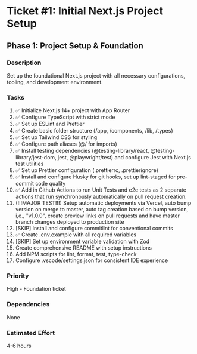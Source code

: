 # Ticket #1: Initial Next.js Project Setup

## Phase 1: Project Setup & Foundation

### Description

Set up the foundational Next.js project with all necessary configurations, tooling, and development environment.

### Tasks

1. ✅ Initialize Next.js 14+ project with App Router
2. ✅ Configure TypeScript with strict mode
3. ✅ Set up ESLint and Prettier
4. ✅ Create basic folder structure (/app, /components, /lib, /types)
5. ✅ Set up Tailwind CSS for styling
6. ✅ Configure path aliases (@/ for imports)
7. ✅ Install testing dependencies (@testing-library/react, @testing-library/jest-dom, jest, @playwright/test) and configure Jest with Next.js test utilities
8. ✅ Set up Prettier configuration (.prettierrc, .prettierignore)
9. ✅ Install and configure Husky for git hooks, set up lint-staged for pre-commit code quality
10. ✅ Add in Github Actions to run Unit Tests and e2e tests as 2 separate actions that run synchronously automatically on pull request creation.
11. (!!!MAJOR TEST!!!) Setup automatic deployments via Vercel, auto bump version on merge to master, auto tag creation based on bump version, i,e., "v1.0.0", create preview links on pull requests and have master branch changes deployed to production site
12. [SKIP] Install and configure commitlint for conventional commits
13. ✅ Create .env.example with all required variables
14. [SKIP] Set up environment variable validation with Zod
15. Create comprehensive README with setup instructions
16. Add NPM scripts for lint, format, test, type-check
17. Configure .vscode/settings.json for consistent IDE experience

### Priority

High - Foundation ticket

### Dependencies

None

### Estimated Effort

4-6 hours
